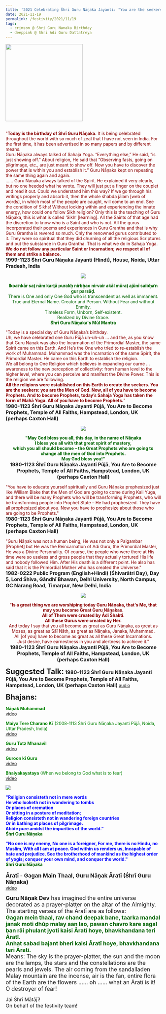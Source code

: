 ```yaml
---
title: '2021 Celebrating Śhrī Guru Nāṇaka Jayanti: "You are the seekers: you are the Men of God. Now, all of you have to become Prophets." '
date: 2021-11-19
permalink: /festivity/2021/11/19
tags:
  - crimson @ Shri Guru Nanaka Birthday
  - deeppink @ Shri Adi Guru Dattatreya
---
```


<div style="text-align: left"><img src="/images/image1.png" width="250" /></div><br>

<p>
<font color="DarkRed">"<b>Today is the birthday of Śhrī Guru Nāṇaka.</b> It is being celebrated throughout the world with so much of zeal that I have not seen in India. For the first time, it has been advertised in so many papers and by different means.<br>
Guru Nāṇaka always talked of Sahaja Yoga. “Everything else,” He said, “is just showing off.” About religion, He said that “Observing fasts, going on pilgrimage, etc., are just meant to show off. Now you have to discover the power that is within you and establish it.” Guru Nāṇaka kept on repeating the same thing again and again.<br>
...... Guru Nāṇaka always talked of the Spirit. He explained it very clearly, but no one heeded what he wrote. They will just put a finger on the couplet and read it out. Could we understand him this way? If we go through his writings properly and absorb it, then the whole śhabda jālam [web of words], in which most of the people are caught, will come to an end. See the condition of Sikhs! Without looking within and experiencing the innate energy, how could one follow Sikh religion? Only this is the teaching of Guru Nāṇaka, this is what is called ‘Sikh’ [learning]. All the Saints of that age had the discretion to know who is a Saint and who is not. All the gurus incorporated their poems and experiences in Guru Grantha and that is why Guru Grantha is revered so much. Only the renowned gurus contributed to it. They were so spiritual that they did churning of all the religious Scriptures and put the substance in Guru Grantha.
That is what we do in Sahaja Yoga. <b>We do not follow any particular Saint or Incarnation; we respect all of them and strike a balance.</b></font><br>
<font size="+0"><b>1999-1123 Śhrī Guru Nāṇaka Jayanti (Hindi), House, Noida, Uttar Pradesh, India</b></font>
</p>

<div style="text-align: center"><img src="https://pub-1e517d8c73a64c9c82977d676b1fff72.r2.dev/image849.png" /></div>

<p style="color:DarkGreen; text-align:center;">
<b>Ikoaŉkār saṯ nām karṯā purakẖ nirbẖao nirvair akāl mūraṯ ajūnī saibẖaŉ gur parsāḏ.</b><br>
There is One and only One God who is transcendent as well as immanent.<br>
True and Eternal Name. Creator and Person. Without Fear and without Enmity.<br>
Timeless Form, Unborn, Self-existent.<br>
Realized by Divine Grace.<br>
<b>Śhrī Guru Nāṇaka's Mūl Mantra</b><br>
</p>

<p>
<font color="DarkRed">"Today is a special day of Guru Nāṇaka’s birthday.<br>
Uh, we have celebrated one Guru Pūjā uh-uh-uh ... and the, as you know that Guru Nāṇak was also the Incarnation of the Primordial Master, the same Spirit came on this Earth. And He’s the One who tried to re-establish the work of Muhammad.
Muhammad was the Incarnation of the same Spirit, the Primordial Master. He came on this Earth to establish the religion.<br>
We all belong to One Religion which believes in expanding our ourne ... awareness to the new perception of collectivity: from human level to the higher level, where you can perceive and manifest the Divine Power. This is the religion we are following.<br>
<b>All the religions were established on this Earth to create the seekers. You are the seekers: you are the Men of God. Now, all of you have to become Prophets. And to become Prophets, today’s Sahaja Yoga has taken the form of Mahā Yoga. All of you have to become Prophets.</b>"</font><br>
<font size="+0"><b>1980-1123 Śhrī Guru Nāṇaka Jayanti Pūjā, You Are to Become Prophets, Temple of All Faiths, Hampstead, London, UK (perhaps Caxton Hall)</b></font>
</p>

<div style="text-align: center"><img src="/images/image850.png" /></div>

<p style="text-align:center;">
<font color="DarkGreen"><b>"May God bless you all, this day, in the name of Nāṇaka<br> 
I bless you all with that great spirit of mastery,<br>
which you all should become – the Great Prophets who are going to change all the men of God into Prophets.<br>
May God bless you!"</b></font><br>
<font size="+0"><b>1980-1123 Śhrī Guru Nāṇaka Jayanti Pūjā, You Are to Become Prophets, Temple of All Faiths, Hampstead, London, UK (perhaps Caxton Hall)</b></font>
</p>

<p>
<font color="DarkRed">"You have to educate yourself spiritually and Guru Nāṇaka prophesized just like William Blake that the Men of God are going to come during Kali Yuga, and there will be many Prophets who will be transforming Prophets, who will be transforming people into Prophet State – He had prophesized. They have all prophesized about you. Now you have to prophesize about those who are going to be Prophets."</font><br>
<font size="+0"><b>1980-1123 Śhrī Guru Nāṇaka Jayanti Pūjā, You Are to Become Prophets, Temple of All Faiths, Hampstead, London, UK (perhaps Caxton Hall)</b></font>
</p>

<p>
<font color="DarkRed">"Guru Nāṇak was not a human being, He was not only a Paigambar [Prophet] but He was the Reincarnation of Ādi Guru, the Primordial Master, He was a Divine Personality. Of course, the people who were there at His time were so useless and gross people that they actually tortured His life and nobody followed Him. After His death is a different point. He also has said that it is the Primordial Mother who has created the Universe."</font><br>
<font size="+0"><b>1982-0222 Public Program (English+Hindi) (Śhivarātri Day), Day 5, Lord Śhiva, Gāndhī Bhawan, Delhi University, North Campus, GC Narang Road, Timarpur, New Delhi, India</b></font>
</p>

<div style="text-align: center"><img src="/images/image851.png" /></div>

<p style="text-align:center;">
<font color="DarkRed">"<b>Is a great thing we are worshiping today Guru Nāṇaka, that's Me, that may you become Great Guru Nāṇakas.<br> 
All of Them were created by Ādi Śhakti.<br>
 All these Gurus were created by Her.</b><br> 
And today I say that you all become as great as Guru Nāṇaka, as great as Moses, as great as Sāī Nāth, as great as Nāṇaka, Janaka, Muhammad.<br> 
All [of you] have to become as great as all these Great Incarnations.<br>
Just desire, have earnestness in you and alertness to achieve it."</font><br>
<font size="+0"><b>1980-1123 Śhrī Guru Nāṇaka Jayanti Pūjā, You Are to Become Prophets, Temple of All Faiths, Hampstead, London, UK (perhaps Caxton Hall)</b></font>
</p>

<font size="+2"><b>Suggested Talk:</b></font> 
<font size="+0"><b>1980-1123 Śhrī Guru Nāṇaka Jayanti Pūjā, You Are to Become Prophets, Temple of All Faiths, Hampstead, London, UK (perhaps Caxton Hall)</b></font>
<a href="https://soundcloud.com/nirmala-vidya-portal/19801123-guru-nanaks-birthday"> audio</a><br>

<font size="+2"><b>Bhajans:</b></font>

<p>
<font color="green"><b>Nāṇak Muhammad</b></font><br>
<a href="https://youtu.be/mBnW3jwrIwA?list=PLUEtF2j9oNtnS3rwo7C8qwWtuiJDbbtEx">video</a>
</p>

<p>
<font color="green"><b>Maiya Tere Charano Kī</b> (2008-1113 Śhrī Guru Nāṇaka Jayanti Pūjā, Noida, Uttar Pradesh, India)</font><br>
<a href="https://youtu.be/iOXcrlduLNM">video</a>
</p>
 
<p>
<font color="green"><b>Guru Totz Mhanavil</b></font><br>
<a href="https://youtu.be/I1nxKFe8QOU?list=PLUEtF2j9oNtnS3rwo7C8qwWtuiJDbbtEx">video</a> 
</p>

<p>
<font color="green"><b>Guroon kī Guru</b></font><br>
<a href="https://seven-teams.github.io/Videos_Links.html">video</a>
</p>

<p>
<font color="green"><b>Bhaiyakayataya</b> (When we belong to God what is to fear)</font><br>
<a href="https://youtu.be/47fMsue7fs8">video</a> 
</p>

<div style="text-align: left"><img src="/images/image852.png" /></div>

<p style="text-align:left;">
<font color="blue"><b>"Religion consisteth not in mere words<br>
He who looketh not in wandering to tombs<br>
Or places of cremation<br>
Or sitting in a posture of meditation;<br>
Religion consisteth not in wandering foreign countries<br>
Or in bathing at places of pilgrimage.<br>
Abide pure amidst the impurities of the world."</b></font><br>
<font color="DarkGreen"><b>Śhrī Guru Nāṇaka</b></font><br>
</p>

<p style="text-align:left;">
<font color="blue"><b>"No one is my enemy, No one is a foreigner, For me, there is no Hindu, no Muslim, With all I am at peace. God within us renders us, Incapable of hate and prejudice.
See the brotherhood of mankind as the highest order of yogis; conquer your own mind, and conquer the world."</b></font><br>
<font color="DarkGreen"><b>Śhrī Guru Nāṇaka</b></font><br>
<br>
<font size="+1"><b>Āratī - Gagan Main Thaal, Guru Nāṇak Āratī (Śhrī Guru Nāṇaka)</b></font><br>
<a href="https://youtu.be/jNeQY2lnjko"> video</a><br>
</p>

<p>
<font size="+1"><b>Guru Nāṇak Dev</b> has imagined the entire universe decorated as a prayer-platter on the altar of the Almighty. The starting verses of the Āratī are as follows:<br>
<font color="DarkGreen"><b>Gagan mein thaal, rav chand deepak bane, taarka mandal janak moti dhūp malay aan lao, pawan chavro kare sagal ban rāi phulant jyoti kaisi Āratī hoye, bhavkhandana teri Āratī.<br>
Anhat sabad bajant bheri kaisi Āratī hoye, bhavkhandana teri Āratī.</b></font><br>
Means: The sky is the prayer-platter, the sun and the moon are the lamps, the stars and the constellations are the pearls and jewels. The air coming from the sandalladen Malay mountain are the incense, air is the fan, entire flora of the Earth are the flowers ...... oh ...... what an Āratī is it! O destroyer of fear!</font>
</p>  


<p>
<font size="+0">Jai Śhrī Mātājī!<br>
On behalf of the festivity team!</font>
</p>